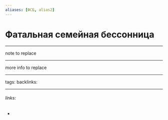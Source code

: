 ```yaml
---
aliases: [ФСБ, alias2]
---
```

# Фатальная семейная бессонница
---
note to replace

---
more info to replace

---
tags: 
backlinks: 

---
###### links:
- 

